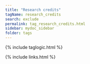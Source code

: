 ```yaml
---
title: "Research credits"
tagName: research_credits
search: exclude
permalink: tag_research_credits.html
sidebar: mydoc_sidebar
folder: tags
---
```

{% include taglogic.html %}

{% include links.html %}
